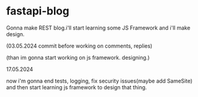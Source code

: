 # fastapi-blog
Gonna make REST blog.i'll start learning some JS Framework and i'll make design. 

(03.05.2024 commit before working on comments, replies)

(than im gonna start working on js framework. designing.)

17.05.2024 

now i'm gonna end tests, logging, fix security issues(maybe add SameSite)
and then start learning js framework to design that thing.